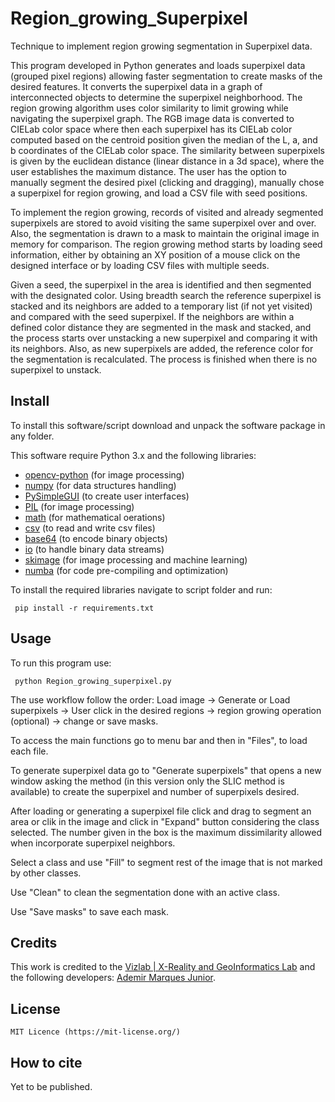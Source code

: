 # Region_growing_Superpixel
Technique to implement region growing segmentation in Superpixel data.

This program developed in Python generates and loads superpixel data (grouped pixel regions) allowing faster segmentation to create masks of the desired features. It converts the superpixel data in a graph of interconnected objects to determine the superpixel neighborhood. The region growing algorithm uses color similarity to limit growing while navigating the superpixel graph. The RGB image data is converted to CIELab color space where then each superpixel has its CIELab color computed based on the centroid position given the median of the L, a, and b coordinates of the CIELab color space. The similarity between superpixels is given by the euclidean distance (linear distance in a 3d space), where the user establishes the maximum distance. The user has the option to manually segment the desired pixel (clicking and dragging), manually chose a superpixel for region growing, and load a CSV file with seed positions.

To implement the region growing, records of visited and already segmented superpixels are stored to avoid visiting the same superpixel over and over. Also, the segmentation is drawn to a mask to maintain the original image in memory for comparison.
The region growing method starts by loading seed information, either by obtaining an XY position of a mouse click on the designed interface or by loading CSV files with multiple seeds.

Given a seed, the superpixel in the area is identified and then segmented with the designated color. Using breadth search the reference superpixel is stacked and its neighbors are added to a temporary list (if not yet visited) and compared with the seed superpixel. If the neighbors are within a defined color distance they are segmented in the mask and stacked, and the process starts over unstacking a new superpixel and comparing it with its neighbors. Also, as new superpixels are added, the reference color for the segmentation is recalculated. The process is finished when there is no superpixel to unstack.

## Install

To install this software/script download and unpack the software package in any folder.

This software require Python 3.x and the following libraries:

 - [opencv-python](https://pypi.org/project/opencv-python/) (for image processing)
 - [numpy](https://numpy.org/) (for data structures handling)
 - [PySimpleGUI](https://pysimplegui.readthedocs.io/en/latest/) (to create user interfaces)
 - [PIL](https://pillow.readthedocs.io/en/stable/) (for image processing)
 - [math](https://docs.python.org/3/library/math.html) (for mathematical oerations)
 - [csv](https://docs.python.org/3/library/csv.html) (to read and write csv files)
 - [base64](https://docs.python.org/3/library/base64.html) (to encode binary objects)
 - [io](https://docs.python.org/3/library/io.html) (to handle binary data streams)
 - [skimage](https://scikit-image.org/) (for image processing  and machine learning)
 - [numba](http://numba.pydata.org/) (for code pre-compiling and optimization)
 
 To install the required libraries navigate to script folder and run:
 
     pip install -r requirements.txt
     
 
 ## Usage
 
 To run this program use:
 
     python Region_growing_superpixel.py
     
     
The use workflow follow the order: Load image -> Generate or Load superpixels -> User click in the desired regions -> region growing operation (optional) -> change or save masks.
 
To access the main functions go to menu bar and then in "Files", to load each file.



To generate superpixel data go to "Generate superpixels" that opens a new window asking the method (in this version only the SLIC method is available) to create the superpixel and number of superpixels desired.

After loading or generating a superpixel file click and drag to segment an area or clik in the image and click in "Expand" button considering the class selected. The number given in the box is the maximum dissimilarity allowed when incorporate superpixel neighbors.


Select a class and use "Fill" to segment rest of the image that is not marked by other classes.


Use "Clean" to clean the segmentation done with an active class.

Use "Save masks" to save each mask.

 
## Credits	
This work is credited to the [Vizlab | X-Reality and GeoInformatics Lab](http://vizlab.unisinos.br/) and the following developers:	[Ademir Marques Junior](https://www.researchgate.net/profile/Ademir_Junior).

## License

    MIT Licence (https://mit-license.org/)
    
## How to cite

Yet to be published.
 
